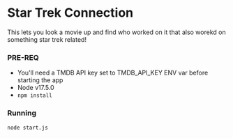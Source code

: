 # Star Trek Connection
This lets you look a movie up and find who worked on it that also worekd on something star trek related!

### PRE-REQ
* You'll need a TMDB API key set to TMDB_API_KEY ENV var before starting the app
* Node v17.5.0
* `npm install`
### Running

`node start.js`

